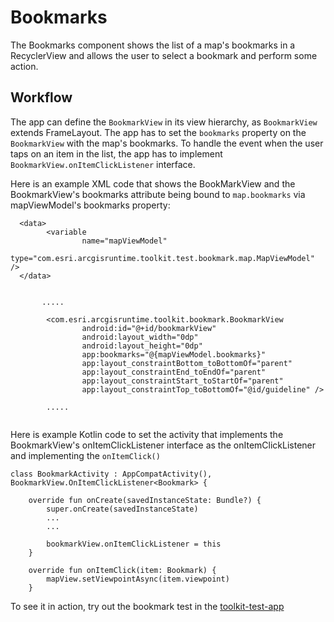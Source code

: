 # Bookmarks

The Bookmarks component shows the list of a map's bookmarks in a RecyclerView and allows the user to select
a bookmark and perform some action.

## Workflow

The app can define the `BookmarkView` in its view hierarchy, as `BookmarkView` extends FrameLayout. The app 
has to set the `bookmarks` property on the `BookmarkView` with the map's bookmarks. To handle the event when the 
user taps on an item in the list, the app has to implement `BookmarkView.onItemClickListener` interface.

Here is an example XML code that shows the BookMarkView and the BookmarkView's bookmarks attribute
being bound to `map.bookmarks` via mapViewModel's bookmarks property:

```
  <data>
        <variable
                name="mapViewModel"
                type="com.esri.arcgisruntime.toolkit.test.bookmark.map.MapViewModel" />
  </data>
  
  
       .....

        <com.esri.arcgisruntime.toolkit.bookmark.BookmarkView
                android:id="@+id/bookmarkView"
                android:layout_width="0dp"
                android:layout_height="0dp"
                app:bookmarks="@{mapViewModel.bookmarks}"
                app:layout_constraintBottom_toBottomOf="parent"
                app:layout_constraintEnd_toEndOf="parent"
                app:layout_constraintStart_toStartOf="parent"
                app:layout_constraintTop_toBottomOf="@id/guideline" />

        .....
    
```

Here is example Kotlin code to set the activity that implements the BookmarkView's onItemClickListener interface as the 
onItemClickListener and implementing the `onItemClick()`

```
class BookmarkActivity : AppCompatActivity(), BookmarkView.OnItemClickListener<Bookmark> {

    override fun onCreate(savedInstanceState: Bundle?) {
        super.onCreate(savedInstanceState)
        ...
        ...
        
        bookmarkView.onItemClickListener = this
    }

    override fun onItemClick(item: Bookmark) {
        mapView.setViewpointAsync(item.viewpoint)
    }

```

To see it in action, try out the bookmark test in the [toolkit-test-app](https://github.com/Esri/arcgis-runtime-toolkit-android/tree/master/toolkit-test-app/src/main/java/com/esri/arcgisruntime/toolkit/test)
